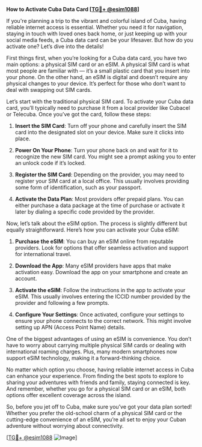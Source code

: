 **How to Activate Cuba Data Card [[TG💪+ @esim1088](https://t.me/s/esim1088)]**

If you're planning a trip to the vibrant and colorful island of Cuba, having reliable internet access is essential. Whether you need it for navigation, staying in touch with loved ones back home, or just keeping up with your social media feeds, a Cuba data card can be your lifesaver. But how do you activate one? Let’s dive into the details!

First things first, when you’re looking for a Cuba data card, you have two main options: a physical SIM card or an eSIM. A physical SIM card is what most people are familiar with — it’s a small plastic card that you insert into your phone. On the other hand, an eSIM is digital and doesn’t require any physical changes to your device. It’s perfect for those who don’t want to deal with swapping out SIM cards.

Let’s start with the traditional physical SIM card. To activate your Cuba data card, you’ll typically need to purchase it from a local provider like Cubacel or Telecuba. Once you’ve got the card, follow these steps:

1. **Insert the SIM Card**: Turn off your phone and carefully insert the SIM card into the designated slot on your device. Make sure it clicks into place.

2. **Power On Your Phone**: Turn your phone back on and wait for it to recognize the new SIM card. You might see a prompt asking you to enter an unlock code if it’s locked.

3. **Register the SIM Card**: Depending on the provider, you may need to register your SIM card at a local office. This usually involves providing some form of identification, such as your passport.

4. **Activate the Data Plan**: Most providers offer prepaid plans. You can either purchase a data package at the time of purchase or activate it later by dialing a specific code provided by the provider.

Now, let’s talk about the eSIM option. The process is slightly different but equally straightforward. Here’s how you can activate your Cuba eSIM:

1. **Purchase the eSIM**: You can buy an eSIM online from reputable providers. Look for options that offer seamless activation and support for international travel.

2. **Download the App**: Many eSIM providers have apps that make activation easy. Download the app on your smartphone and create an account.

3. **Activate the eSIM**: Follow the instructions in the app to activate your eSIM. This usually involves entering the ICCID number provided by the provider and following a few prompts.

4. **Configure Your Settings**: Once activated, configure your settings to ensure your phone connects to the correct network. This might involve setting up APN (Access Point Name) details.

One of the biggest advantages of using an eSIM is convenience. You don’t have to worry about carrying multiple physical SIM cards or dealing with international roaming charges. Plus, many modern smartphones now support eSIM technology, making it a forward-thinking choice.

No matter which option you choose, having reliable internet access in Cuba can enhance your experience. From finding the best spots to explore to sharing your adventures with friends and family, staying connected is key. And remember, whether you go for a physical SIM card or an eSIM, both options offer excellent coverage across the island.

So, before you jet off to Cuba, make sure you’ve got your data plan sorted! Whether you prefer the old-school charm of a physical SIM card or the cutting-edge convenience of an eSIM, you’re all set to enjoy your Cuban adventure without worrying about connectivity.

[[TG💪+ @esim1088](https://t.me/s/esim1088) ![Image](https://i.postimg.cc/Y0z9fWf4/image.png)]